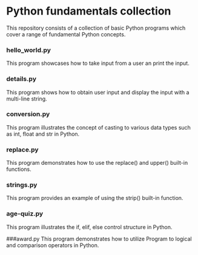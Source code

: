# Python fundamentals collection

This repository consists of a collection of basic Python programs which cover a range of fundamental Python concepts. 

### hello_world.py
This program showcases how to take input from a user an print the input.

### details.py
This program shows how to obtain user input and display the input with a multi-line string.

### conversion.py
This program illustrates the concept of casting to various data types such as int, float and str in Python.

### replace.py
This program demonstrates how to use the replace() and upper() built-in functions.

### strings.py
This program provides an example of using the strip() built-in function.

### age-quiz.py
This program illustrates the if, elif, else control structure in Python.

###award.py
This program demonstrates how to utilize Program to logical and comparison operators in Python.
